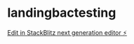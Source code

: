 # landingbactesting

[Edit in StackBlitz next generation editor ⚡️](https://stackblitz.com/~/github.com/comco-dm/landingbactesting)